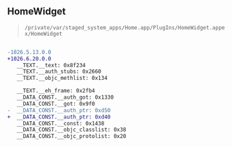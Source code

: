 ## HomeWidget

> `/private/var/staged_system_apps/Home.app/PlugIns/HomeWidget.appex/HomeWidget`

```diff

-1026.5.13.0.0
+1026.6.20.0.0
   __TEXT.__text: 0x8f234
   __TEXT.__auth_stubs: 0x2660
   __TEXT.__objc_methlist: 0x134

   __TEXT.__eh_frame: 0x2fb4
   __DATA_CONST.__auth_got: 0x1330
   __DATA_CONST.__got: 0x9f0
-  __DATA_CONST.__auth_ptr: 0xd50
+  __DATA_CONST.__auth_ptr: 0xd40
   __DATA_CONST.__const: 0x1438
   __DATA_CONST.__objc_classlist: 0x38
   __DATA_CONST.__objc_protolist: 0x20

```
